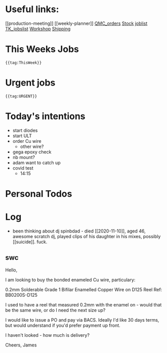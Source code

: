 # Useful links:

[[production-meeting]]
[[weekly-planner]]
[QMC\_orders](https://www.dropbox.com/scl/fi/b2c0gxas5iw94gafwr801/QMC_orders.xlsm?cloud_editor=excel&dl=0)
[Stock](https://www.dropbox.com/scl/fi/w20c8bpsjfwzzr7gjnnri/Stock.xlsm?cloud_editor=excel&dl=0)
[joblist](https://www.dropbox.com/scl/fi/6lxbg8x0fb0b4odekj8u3/joblist.xls?cloud_editor=excel&dl=0)
[TK\_jobslist](https://www.dropbox.com/scl/fi/f27ptqro2cu9p9po9nqty/TK_jobslist.xlsm?cloud_editor=excel&dl=0)
[Workshop](https://www.dropbox.com/scl/fi/179ys17jb5uofer9b5wow/Workshop.xls?cloud_editor=excel&dl=0)
[Shipping](https://www.dropbox.com/scl/fi/9mvmib7om9r2ca8et1cu2/Shipping.xlsm?cloud_editor=excel&dl=0)

# This Weeks Jobs



```expander
{{tag:ThisWeek}}
```

# Urgent jobs

```expander
{{tag:URGENT}}
```


# Today's intentions

- start diodes
- start ULT
- order Cu wire
	- other wire?
- gega epoxy check
- nb mount?
- adam want to catch up
- covid test 
	- 14:15

# Personal Todos

# Log

- been thinking about dj spinbdad - died [[2020-11-10]], aged 46, awesome scratch dj, played clips of his daughter in his mixes, possibly [[suicide]]. fuck.

## swc

Hello,

I am looking to buy the bonded enameled Cu wire, particulary:

0.2mm Solderable Grade 1 Bifilar Enamelled Copper Wire on D125 Reel
Ref: BB0200S-D125

I used to have a reel that measured 0.2mm with the enamel on - would that be the same wire, or do I need the next size up?

I would like to issue a PO and pay via BACS. Ideally I'd like 30 days terms, but would understand if you'd prefer payment up front.

I haven't looked - how much is delivery?

Cheers,
James
